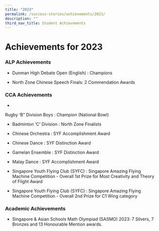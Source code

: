 ```yaml
---
title: "2023"
permalink: /success-stories/achievements/2023/
description: ""
third_nav_title: Student Achievements
---
```

# **Achievements for 2023**

### ALP Achievements


*   Dunman High Debate Open (English) : Champions
    
*   North Zone Chinese Speech Finals: 2 Commendation Awards
    


### CCA Achievements
*
Rugby ‘B” Division Boys : Champion (National Bowl)
    
*   Badminton ‘C’ Division : North Zone Finalists
    
*   Chinese Orchestra : SYF Accomplishment Award
    
*   Chinese Dance : SYF Distinction Award
    
*   Gamelan Ensemble : SYF Distinction Award
    
*   Malay Dance : SYF Accomplishment Award
    
*   Singapore Youth Flying Club (SYFC) : Singapore Amazing Flying Machine Competition - Overall 1st Prize for Most Creativity and Theory of Flight Award 
*   Singapore Youth Flying Club (SYFC) : Singapore Amazing Flying Machine Competition  - Overall 2nd Prize for C1 Wing category
### Academic Achievements


*   Singapore & Asian Schools Math Olympiad (SASMO) 2023: 7 Silvers, 7 Bronzes and 13 Honourable Mention awards.
